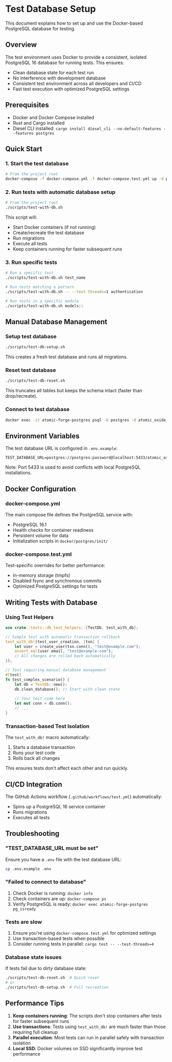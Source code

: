 # Test Database Setup

This document explains how to set up and use the Docker-based PostgreSQL database for testing.

## Overview

The test environment uses Docker to provide a consistent, isolated PostgreSQL 16 database for running tests. This ensures:

- Clean database state for each test run
- No interference with development database
- Consistent test environment across all developers and CI/CD
- Fast test execution with optimized PostgreSQL settings

## Prerequisites

- Docker and Docker Compose installed
- Rust and Cargo installed
- Diesel CLI installed: `cargo install diesel_cli --no-default-features --features postgres`

## Quick Start

### 1. Start the test database

```bash
# From the project root
docker-compose -f docker-compose.yml -f docker-compose.test.yml up -d postgres
```

### 2. Run tests with automatic database setup

```bash
# From the project root
./scripts/test-with-db.sh
```

This script will:
- Start Docker containers (if not running)
- Create/recreate the test database
- Run migrations
- Execute all tests
- Keep containers running for faster subsequent runs

### 3. Run specific tests

```bash
# Run a specific test
./scripts/test-with-db.sh test_name

# Run tests matching a pattern
./scripts/test-with-db.sh -- --test-threads=1 authentication

# Run tests in a specific module
./scripts/test-with-db.sh models::
```

## Manual Database Management

### Setup test database

```bash
./scripts/test-db-setup.sh
```

This creates a fresh test database and runs all migrations.

### Reset test database

```bash
./scripts/test-db-reset.sh
```

This truncates all tables but keeps the schema intact (faster than drop/recreate).

### Connect to test database

```bash
docker exec -it atomic-forge-postgres psql -U postgres -d atomic_oxide_test
```

## Environment Variables

The test database URL is configured in `.env.example`:

```env
TEST_DATABASE_URL=postgres://postgres:password@localhost:5433/atomic_oxide_test
```

Note: Port 5433 is used to avoid conflicts with local PostgreSQL installations.

## Docker Configuration

### docker-compose.yml

The main compose file defines the PostgreSQL service with:
- PostgreSQL 16.1
- Health checks for container readiness
- Persistent volume for data
- Initialization scripts in `docker/postgres/init/`

### docker-compose.test.yml

Test-specific overrides for better performance:
- In-memory storage (tmpfs)
- Disabled fsync and synchronous commits
- Optimized PostgreSQL settings for tests

## Writing Tests with Database

### Using Test Helpers

```rust
use crate::tests::db_test_helpers::{TestDb, test_with_db};

// Simple test with automatic transaction rollback
test_with_db!(test_user_creation, |txn| {
    let user = create_user(txn.conn(), "test@example.com");
    assert_eq!(user.email, "test@example.com");
    // All changes are rolled back automatically
});

// Test requiring manual database management
#[test]
fn test_complex_scenario() {
    let db = TestDb::new();
    db.clean_database(); // Start with clean state
    
    // Your test code here
    let mut conn = db.conn();
    // ...
}
```

### Transaction-based Test Isolation

The `test_with_db!` macro automatically:
1. Starts a database transaction
2. Runs your test code
3. Rolls back all changes

This ensures tests don't affect each other and run quickly.

## CI/CD Integration

The GitHub Actions workflow (`.github/workflows/test.yml`) automatically:
- Spins up a PostgreSQL 16 service container
- Runs migrations
- Executes all tests

## Troubleshooting

### "TEST_DATABASE_URL must be set"

Ensure you have a `.env` file with the test database URL:
```bash
cp .env.example .env
```

### "Failed to connect to database"

1. Check Docker is running: `docker info`
2. Check containers are up: `docker-compose ps`
3. Verify PostgreSQL is ready: `docker exec atomic-forge-postgres pg_isready`

### Tests are slow

1. Ensure you're using `docker-compose.test.yml` for optimized settings
2. Use transaction-based tests when possible
3. Consider running tests in parallel: `cargo test -- --test-threads=4`

### Database state issues

If tests fail due to dirty database state:
```bash
./scripts/test-db-reset.sh  # Quick reset
# or
./scripts/test-db-setup.sh  # Full recreation
```

## Performance Tips

1. **Keep containers running**: The scripts don't stop containers after tests for faster subsequent runs
2. **Use transactions**: Tests using `test_with_db!` are much faster than those requiring full cleanup
3. **Parallel execution**: Most tests can run in parallel safely with transaction isolation
4. **Local SSD**: Docker volumes on SSD significantly improve test performance